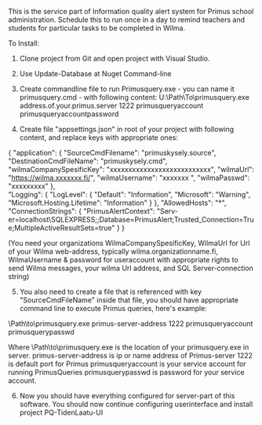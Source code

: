 This is the service part of Information quality alert system for Primus school administration. Schedule this to run once in a day to remind teachers and students for particular tasks to be completed in Wilma.


To Install:

1. Clone project from Git and open project with Visual Studio.
2. Use Update-Database at Nuget Command-line
3. Create commandline file to run Primusquery.exe - you can name it primusquery.cmd - with following content:
U:\Path\To\primusquery.exe address.of.your.primus.server 1222 primusqueryaccount primusqueryaccountpassword


4. Create file "appsettings.json" in root of your project with following content, and replace keys with appropriate ones:

{
  "application": {
    "SourceCmdFilename": "primuskysely.source",
    "DestinationCmdFileName": "primuskysely.cmd",
    "wilmaCompanySpesificKey": "xxxxxxxxxxxxxxxxxxxxxxxxxxx",
    "wilmaUrl": "https://wilma.xxxxxxx.fi/",
    "wilmaUsername": "xxxxxxx ",
    "wilmaPasswd": "xxxxxxxxx"
  },  
    "Logging": {
      "LogLevel": {
        "Default": "Information",
        "Microsoft": "Warning",
        "Microsoft.Hosting.Lifetime": "Information"
      }
    },
    "AllowedHosts": "*",
  "ConnectionStrings": {
    "PrimusAlertContext": "Serv-er=localhost\\SQLEXPRESS;;Database=PrimusAlert;Trusted_Connection=True;MultipleActiveResultSets=true"
  }
  }

(You need your organizations WilmaCompanySpesificKey, WilmaUrl for Url of your Wilma web-address, typically wilma.organizationname.fi, WilmaUsername & password for useraccount with appropriate rights to send Wilma messages, your wilma Url address, and SQL Server-connection string)

5. You also need to create a file that is referenced with key "SourceCmdFileName" inside that file, you should have appropriate command line to execute Primus queries, here's example:

\Path\to\primusquery.exe primus-server-address 1222 primusqueryaccount primusquerypasswd

Where \Path\to\primusquery.exe is the location of your primusquery.exe in server.
primus-server-address is ip or name address of Primus-server
1222 is default port for Primus
primusqueryaccount is your service account for running PrimusQueries
primusquerypasswd is password for your service account.

6. Now you should have everything configured for server-part of this software. You should now continue configuring userinterface and
install project PQ-TidenLaatu-UI
